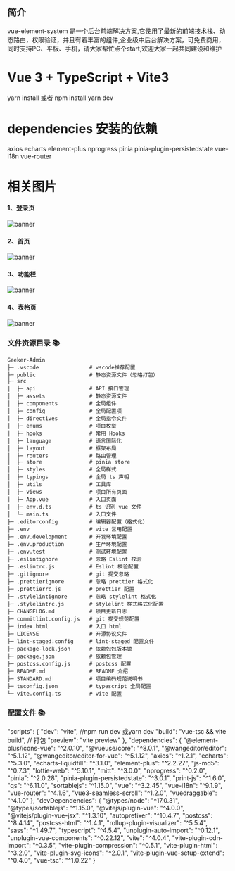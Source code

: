 ## 简介

vue-element-system 是一个后台前端解决方案,它使用了最新的前端技术栈、动态路由，权限验证，并且有着丰富的组件,企业级中后台解决方案，可免费商用，同时支持PC、平板、手机，请大家帮忙点个start,欢迎大家一起共同建设和维护

# Vue 3 + TypeScript + Vite3

yarn install 或者 npm install
yarn dev

# dependencies 安装的依赖  

axios  echarts  element-plus nprogress  pinia  pinia-plugin-persistedstate  vue-i18n  vue-router

# 相关图片

#### 1、登录页

![banner](https://i.postimg.cc/k4RQQFg4/1673491247305.png)

#### 2、首页

![banner](https://i.postimg.cc/jS8VmxLZ/1673790842186.png)

#### 3、功能栏

![banner](https://i.postimg.cc/FFdvSfbB/1673491327383.png)

#### 4、表格页

![banner](https://i.postimg.cc/MKSLGX9R/1673491365805.png)

### 文件资源目录 📚

```text
Geeker-Admin
├─ .vscode                # vscode推荐配置
├─ public                 # 静态资源文件（忽略打包）
├─ src
│  ├─ api                 # API 接口管理
│  ├─ assets              # 静态资源文件
│  ├─ components          # 全局组件
│  ├─ config              # 全局配置项
│  ├─ directives          # 全局指令文件
│  ├─ enums               # 项目枚举
│  ├─ hooks               # 常用 Hooks
│  ├─ language            # 语言国际化
│  ├─ layout              # 框架布局
│  ├─ routers             # 路由管理
│  ├─ store               # pinia store
│  ├─ styles              # 全局样式
│  ├─ typings             # 全局 ts 声明
│  ├─ utils               # 工具库
│  ├─ views               # 项目所有页面
│  ├─ App.vue             # 入口页面
│  ├─ env.d.ts            # ts 识别 vue 文件
│  └─ main.ts             # 入口文件
├─ .editorconfig          # 编辑器配置（格式化）
├─ .env                   # vite 常用配置
├─ .env.development       # 开发环境配置
├─ .env.production        # 生产环境配置
├─ .env.test              # 测试环境配置
├─ .eslintignore          # 忽略 Eslint 校验
├─ .eslintrc.js           # Eslint 校验配置
├─ .gitignore             # git 提交忽略
├─ .prettierignore        # 忽略 prettier 格式化
├─ .prettierrc.js         # prettier 配置
├─ .stylelintignore       # 忽略 stylelint 格式化
├─ .stylelintrc.js        # stylelint 样式格式化配置
├─ CHANGELOG.md           # 项目更新日志
├─ commitlint.config.js   # git 提交规范配置
├─ index.html             # 入口 html
├─ LICENSE                # 开源协议文件
├─ lint-staged.config     # lint-staged 配置文件
├─ package-lock.json      # 依赖包包版本锁
├─ package.json           # 依赖包管理
├─ postcss.config.js      # postcss 配置
├─ README.md              # README 介绍
├─ STANDARD.md            # 项目编码规范说明书
├─ tsconfig.json          # typescript 全局配置
└─ vite.config.ts         # vite 配置
```

### 配置文件 📚

 "scripts": {
    "dev": "vite",   //npm run dev  或yarn dev
    "build": "vue-tsc && vite build", // 打包
    "preview": "vite preview"
  },
  "dependencies": {
    "@element-plus/icons-vue": "^2.0.10",
    "@vueuse/core": "^8.0.1",
    "@wangeditor/editor": "^5.1.12",
    "@wangeditor/editor-for-vue": "^5.1.12",
    "axios": "^1.2.1",
    "echarts": "^5.3.0",
    "echarts-liquidfill": "^3.1.0",
    "element-plus": "^2.2.27",
    "js-md5": "^0.7.3",
    "lottie-web": "^5.10.1",
    "mitt": "^3.0.0",
    "nprogress": "^0.2.0",
    "pinia": "^2.0.28",
    "pinia-plugin-persistedstate": "^3.0.1",
    "print-js": "^1.6.0",
    "qs": "^6.11.0",
    "sortablejs": "^1.15.0",
    "vue": "^3.2.45",
    "vue-i18n": "^9.1.9",
    "vue-router": "^4.1.6",
    "vue3-seamless-scroll": "^1.2.0",
    "vuedraggable": "^4.1.0"
  },
  "devDependencies": {
    "@types/node": "^17.0.31",
    "@types/sortablejs": "^1.15.0",
    "@vitejs/plugin-vue": "^4.0.0",
    "@vitejs/plugin-vue-jsx": "^1.3.10",
    "autoprefixer": "^10.4.7",
    "postcss": "^8.4.14",
    "postcss-html": "^1.4.1",
    "rollup-plugin-visualizer": "^5.5.4",
    "sass": "^1.49.7",
    "typescript": "^4.5.4",
    "unplugin-auto-import": "^0.12.1",
    "unplugin-vue-components": "^0.22.12",
    "vite": "^4.0.4",
    "vite-plugin-cdn-import": "^0.3.5",
    "vite-plugin-compression": "^0.5.1",
    "vite-plugin-html": "^3.2.0",
    "vite-plugin-svg-icons": "^2.0.1",
    "vite-plugin-vue-setup-extend": "^0.4.0",
    "vue-tsc": "^1.0.22"
  }
